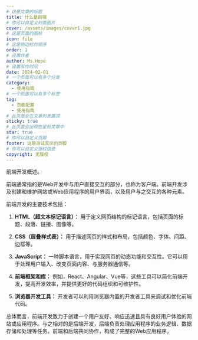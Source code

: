 ```yaml
---
# 这是文章的标题
title: 什么是前端
# 你可以自定义封面图片
cover: /assets/images/cover1.jpg
# 这是页面的图标
icon: file
# 这是侧边栏的顺序
order: 1
# 设置作者
author: Ms.Hope
# 设置写作时间
date: 2024-02-01
# 一个页面可以有多个分类
category:
  - 使用指南
# 一个页面可以有多个标签
tag:
  - 页面配置
  - 使用指南
# 此页面会在文章列表置顶
sticky: true
# 此页面会出现在星标文章中
star: true
# 你可以自定义页脚
footer: 这是测试显示的页脚
# 你可以自定义版权信息
copyright: 无版权
---
```


前端开发概述。

<!-- more -->

前端通常指的是Web开发中与用户直接交互的部分，也称为客户端。前端开发涉及创建和维护网站或Web应用程序的用户界面，以及用户与之交互的各种元素。

前端开发的主要技术包括：

1. **HTML（超文本标记语言）：** 用于定义网页结构的标记语言，包括页面的标题、段落、链接、图像等。

2. **CSS（层叠样式表）：** 用于描述网页的样式和布局，包括颜色、字体、间距、边框等。

3. **JavaScript：** 一种脚本语言，用于实现网页的动态功能和交互性。它可以用于处理用户输入、改变页面内容、与服务器通信等。

4. **前端框架和库：** 例如，React、Angular、Vue等，这些工具可以简化前端开发，提高开发效率，并提供更好的代码组织和可维护性。

5. **浏览器开发工具：** 开发者可以利用浏览器内置的开发者工具来调试和优化前端代码。

总体而言，前端开发致力于创建一个用户友好、响应迅速且具有良好用户体验的网站或应用程序。与之相对的是后端开发，后端负责处理应用程序的业务逻辑、数据存储和处理等任务。前端和后端共同协作，构成了完整的Web应用程序。